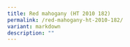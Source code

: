 ```yaml
---
title: Red mahogany (HT 2010 182)
permalink: /red-mahogany-ht-2010-182/
variant: markdown
description: ""
---
```

